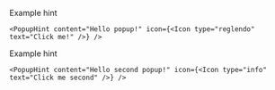 Example hint
        
    <PopupHint content="Hello popup!" icon={<Icon type="reglendo" text="Click me!" />} />
    
Example hint
        
    <PopupHint content="Hello second popup!" icon={<Icon type="info" text="Click me second" />} />